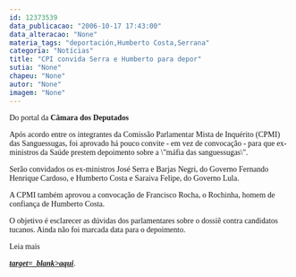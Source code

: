 ```yaml
---
id: 12373539
data_publicacao: "2006-10-17 17:43:00"
data_alteracao: "None"
materia_tags: "deportación,Humberto Costa,Serrana"
categoria: "Notícias"
title: "CPI convida Serra e Humberto para depor"
sutia: "None"
chapeu: "None"
autor: "None"
imagem: "None"
---
```

<p><P><FONT face=Verdana>Do portal da <STRONG>Câmara dos Deputados</STRONG></FONT></P></p>
<p><P><FONT face=Verdana>Após acordo entre os integrantes da Comissão Parlamentar Mista de Inquérito (CPMI) das Sanguessugas, foi aprovado há pouco convite - em vez de convocação - para que ex-ministros da Saúde prestem depoimento sobre a \"máfia das sanguessugas\".</FONT></P></p>
<p><P><FONT face=Verdana>Serão convidados os ex-ministros José Serra e Barjas Negri, do Governo Fernando Henrique Cardoso, e Humberto Costa e Saraiva Felipe, do Governo Lula.</FONT></P></p>
<p><P><FONT face=Verdana>A CPMI também aprovou a convocação de Francisco Rocha, o Rochinha, homem de confiança de Humberto Costa. </FONT></P></p>
<p><P><FONT face=Verdana>O objetivo é esclarecer as dúvidas dos parlamentares sobre o dossiê</FONT><FONT face=Verdana> contra candidatos tucanos. Ainda não foi marcada data para o depoimento.</FONT></P></p>
<p><P><FONT face=Verdana>Leia mais <STRONG><EM><A href=\"https://www2.camara.gov.br/internet/agenciacamara/chamadaExterna.html?link=https://www.camara.gov.br/internet/agencia/materias.asp?pk=94033\"</p>
<p> target=_blank>aqui</A></EM></STRONG>.</FONT></P> </p>
